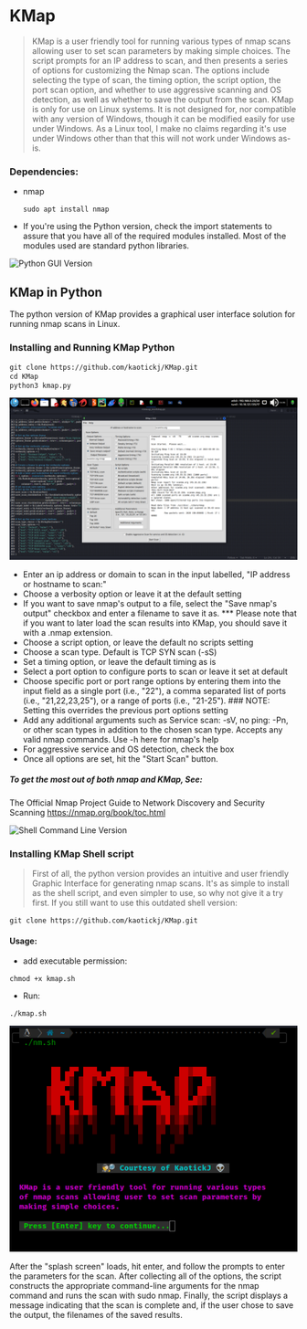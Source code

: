 # KMap
>KMap is a user friendly tool for running various types of nmap scans allowing user to set scan parameters by making simple choices. The script prompts for an IP address to scan, and then presents a series of options for customizing the Nmap scan. The options include selecting the type of scan, the timing option, the script option, the port scan option, and whether to use aggressive scanning and OS detection, as well as whether to save the output from the scan. KMap is only for use on Linux systems.  It is not designed for, nor compatible with any version of Windows, though it can be modified easily for use under Windows.  As a Linux tool, I make no claims regarding it's use under Windows other than that this will not work under Windows as-is.

### Dependencies:
- nmap
    ```
    sudo apt install nmap
    ```
- If you're using the Python version, check the import statements to assure that you have all of the required modules installed.  Most of the modules used are standard python libraries.    

![Python GUI Version](https://img.shields.io/badge/Python-GUI-green.svg)


## KMap in Python
The python version of KMap provides a graphical user interface solution for running nmap scans in Linux.

### Installing and Running KMap Python
```
git clone https://github.com/kaotickj/KMap.git
cd KMap
python3 kmap.py
```
![KMap-Python](kmap-py.png)

- Enter an ip address or domain to scan in the input labelled, "IP address or hostname to scan:"
- Choose a verbosity option or leave it at the default setting
- If you want to save nmap's output to a file, select the "Save nmap's output" checkbox and enter a filename to save it as.  *** Please note that if you want to later load the scan results into KMap, you should save it with a .nmap extension.
- Choose a script option, or leave the default no scripts setting
- Choose a scan type.  Default is TCP SYN scan (-sS)
- Set a timing option, or leave the default timing as is
- Select a port option to configure ports to scan or leave it set at default
- Choose specific port or port range options by entering them into the input field as a single port (i.e., "22"), a comma separated list of ports (i.e., "21,22,23,25"), or a range of ports (i.e., "21-25"). ### NOTE: Setting this overrides the previous port options setting 
- Add any additional arguments such as Service scan: -sV, no ping: -Pn, or other scan types in addition to the chosen scan type.  Accepts any valid nmap commands.  Use -h here for nmap's help
- For aggressive service and OS detection, check the box
- Once all options are set, hit the "Start Scan" button.

##### To get the most out of both nmap and KMap, See:
The Official Nmap Project Guide to Network Discovery and Security Scanning
https://nmap.org/book/toc.html

![Shell Command Line Version](https://img.shields.io/badge/Shell-CLI-red.svg)
### Installing KMap Shell script
> First of all, the python version provides an intuitive and user friendly Graphic Interface for generating nmap scans.  It's as simple to install as the shell script, and even simpler to use, so why not give it a try first.  If you still want to use this outdated shell version:

```
git clone https://github.com/kaotickj/KMap.git
```

#### Usage:
* add executable permission:
 ```
 chmod +x kmap.sh
 ```
 * Run:
 ```
 ./kmap.sh
 ```
 ![KMap](kmap.png)

After the "splash screen" loads, hit enter, and follow the prompts to enter the parameters for the scan.
After collecting all of the options, the script constructs the appropriate command-line arguments for the nmap command and runs the scan with sudo nmap. Finally, the script displays a message indicating that the scan is complete and, if the user chose to save the output, the filenames of the saved results.